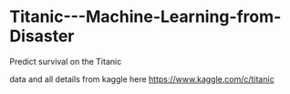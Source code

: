 # Titanic---Machine-Learning-from-Disaster
Predict survival on the Titanic 

data and all details from kaggle here https://www.kaggle.com/c/titanic
